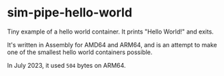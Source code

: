 # sim-pipe-hello-world

Tiny example of a hello world container. It prints "Hello World!" and exits.

It's written in Assembly for AMD64 and ARM64, and is an attempt to make one of the smallest hello world containers possible.

In July 2023, it used `504` bytes on ARM64.